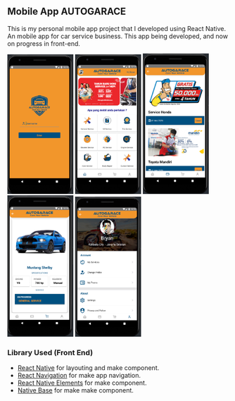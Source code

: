 <!-- This project was bootstrapped with [Create React App](https://github.com/facebook/create-react-app). -->

## Mobile App AUTOGARACE

This is my personal mobile app project that I developed using React Native. An mobile app for car service business. This app being developed, and now on progress in front-end.

<img src="imgreadme/Login.png" width="150"> <img src="imgreadme/Home.png" width="150"> <img src="imgreadme/promo.png" width="150">
<img src="imgreadme/Cart.png" width="150"> <img src="imgreadme/Account.png" width="150">
<!-- !["login"](imgreadme/Login.png )!["home"](imgreadme/Home.png)
!["promo"](imgreadme/promo.png)!["cart"](imgreadme/Cart.png)
!["account"](imgreadme/Account.png) -->

### Library Used (Front End)
- [React Native](https://reactnative.dev/) for layouting and make component.
- [React Navigation](https://reactnavigation.org/) for make app navigation.
- [React Native Elements](https://react-native-elements.github.io/react-native-elements/) for make component.
- [Native Base](https://nativebase.io/) for make make component.
